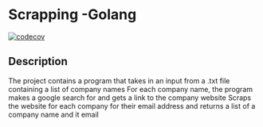 # Scrapping -Golang

[![codecov](https://codecov.io/gh/Lubwama-Emmanuel/scrapper_golang/branch/main/graph/badge.svg?token=PH5AG8DSO6)](https://app.codecov.io/gh/Lubwama-Emmanuel/scrapper_golang/tree/introducing-subtest)


## Description

The project contains a program that takes in an input from a .txt file containing a list of company names
For each company name, the program makes a google search for and gets a link to the company website
Scraps the website for each company for their email address and returns a list of a company name and it email